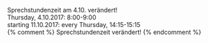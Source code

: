
<span class ="attention">Sprechstundenzeit am 4.10. verändert!</span> <br />
Thursday, 4.10.2017: 8:00-9:00 <br />
starting 11.10.2017: every Thursday, 14:15-15:15 <br />
{% comment %}
<span class ="attention">Sprechstundenzeit verändert!</span>
{% endcomment %}
